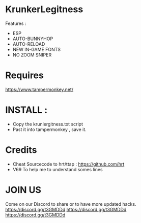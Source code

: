 # KrunkerLegitness
Features :
- ESP
- AUTO-BUNNYHOP
- AUTO-RELOAD
- NEW IN-GAME FONTS
- NO ZOOM SNIPER

# Requires
https://www.tampermonkey.net/ 

# INSTALL :
- Copy the krunlergitness.txt script 
- Past it into tampermonkey , save it.

# Credits 
- Cheat Sourcecode to hrt/ttap : https://github.com/hrt
- V69 To help me to understand somes lines

# JOIN US 
Come on our Discord to share or to have more updated hacks.
https://discord.gg/t3GMDDd
https://discord.gg/t3GMDDd
https://discord.gg/t3GMDDd

